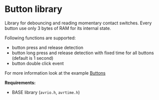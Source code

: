 # Button library 
Library for debouncing and reading momentary contact switches. Every button use only 3 
bytes of RAM for its internal state.
 
Following functions are supported:
  * button press and release detection
  * button long press and release detection with fixed time for all buttons (default is 1 second)
  * button double click event

For more information look at the example [Buttons](../Examples/Buttons/main.c)

**Requirements:**
  - BASE library (`avrio.h`, `avrtime.h`)



